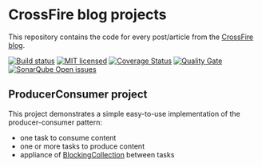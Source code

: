 # CrossFire blog projects

This repository contains the code for every post/article from the <a href="https://arancan.wordpress.com/">CrossFire blog</a>.

[![Build status](https://ci.appveyor.com/api/projects/status/1sm6e4iv9ixhmxhy?svg=true)](https://ci.appveyor.com/project/anderson-rancan/crossfire)
[![MIT licensed](https://img.shields.io/github/license/mashape/apistatus.svg)](https://github.com/anderson-rancan/crossfire/blob/master/LICENSE)
[![Coverage Status](https://coveralls.io/repos/github/anderson-rancan/crossfire/badge.svg?branch=HEAD)](https://coveralls.io/github/anderson-rancan/crossfire?branch=HEAD)
[![Quality Gate](https://sonarqube.com/api/badges/gate?key=CrossFire)](https://sonarqube.com/dashboard/index/CrossFire)
<a href="https://sonarqube.com/dashboard/index?id=CrossFire"><img src="https://sonarqube.com/api/badges/measure?key=CrossFire&metric=open_issues" alt="SonarQube Open issues"></a>

## ProducerConsumer project

This project demonstrates a simple easy-to-use implementation of the producer-consumer pattern:
* one task to consume content
* one or more tasks to produce content
* appliance of <a href="https://msdn.microsoft.com/en-us/library/dd267312(v=vs.110).aspx">BlockingCollection</a> between tasks
